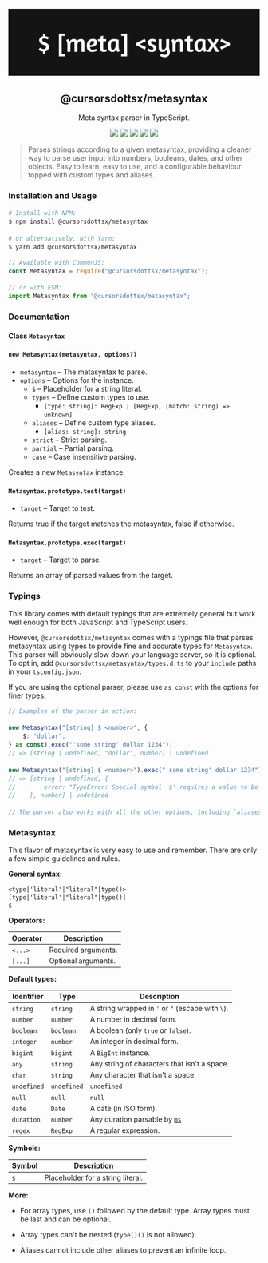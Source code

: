 ![Banner](metasyntax.png)

<div align="center">
    <h2>@cursorsdottsx/metasyntax</h2>
    <p>Meta syntax parser in TypeScript.</p>
    <img src="https://forthebadge.com/images/badges/fuck-it-ship-it.svg" />
    <img src="https://forthebadge.com/images/badges/made-with-typescript.svg" />
    <img src="https://forthebadge.com/images/badges/powered-by-black-magic.svg" />
    <img src="https://forthebadge.com/images/badges/60-percent-of-the-time-works-every-time.svg" />
    <img src="https://forthebadge.com/images/badges/fixed-bugs.svg" />
</div>

> Parses strings according to a given metasyntax, providing a cleaner way to parse user input into numbers, booleans, dates, and other objects.
> Easy to learn, easy to use, and a configurable behaviour topped with custom types and aliases.

### Installation and Usage

```bash
# Install with NPM:
$ npm install @cursorsdottsx/metasyntax

# or alternatively, with Yarn:
$ yarn add @cursorsdottsx/metasyntax
```

```js
// Available with CommonJS:
const Metasyntax = require("@cursorsdottsx/metasyntax");

// or with ESM:
import Metasyntax from "@cursorsdottsx/metasyntax";
```

### Documentation

#### **Class `Metasyntax`**

#### `new Metasyntax(metasyntax, options?)`

-   `metasyntax` – The metasyntax to parse.
-   `options` – Options for the instance.
    -   `$` – Placeholder for a string literal.
    -   `types` – Define custom types to use.
        -   `[type: string]: RegExp | [RegExp, (match: string) => unknown]`
    -   `aliases` – Define custom type aliases.
        -   `[alias: string]: string`
    -   `strict` – Strict parsing.
    -   `partial` – Partial parsing.
    -   `case` – Case insensitive parsing.

Creates a new `Metasyntax` instance.

#### `Metasyntax.prototype.test(target)`

-   `target` – Target to test.

Returns true if the target matches the metasyntax, false if otherwise.

#### `Metasyntax.prototype.exec(target)`

-   `target` – Target to parse.

Returns an array of parsed values from the target.

### Typings

This library comes with default typings that are extremely general but work well enough for both JavaScript and TypeScript users.

However, `@cursorsdottsx/metasyntax` comes with a typings file that parses metasyntax using types to provide fine and accurate types for `Metasyntax`.
This parser will obviously slow down your language server, so it is optional. To opt in, add `@cursorsdottsx/metasyntax/types.d.ts` to your `include` paths in your `tsconfig.json`.

If you are using the optional parser, please use `as const` with the options for finer types.

```ts
// Examples of the parser in action:

new Metasyntax("[string] $ <number>", {
    $: "dollar",
} as const).exec("'some string' dollar 1234");
// => [string | undefined, "dollar", number] | undefined

new Metasyntax("[string] $ <number>").exec("'some string' dollar 1234");
// => [string | undefined, {
//        error: "TypeError: Special symbol '$' requires a value to be used."
//    }, number] | undefined

// The parser also works with all the other options, including `aliases` and `types`.
```

### Metasyntax

This flavor of metasyntax is very easy to use and remember.
There are only a few simple guidelines and rules.

**General syntax:**

```
<type|'literal'|"literal"|type()>
[type|'literal'|"literal"|type()]
$
```

**Operators:**

| Operator | Description         |
| -------- | ------------------- |
| `<...>`  | Required arguments. |
| `[...]`  | Optional arguments. |

**Default types:**

| Identifier  | Type        | Description                                                   |
| ----------- | ----------- | ------------------------------------------------------------- |
| `string`    | `string`    | A string wrapped in `'` or `"` (escape with `\`).             |
| `number`    | `number`    | A number in decimal form.                                     |
| `boolean`   | `boolean`   | A boolean (only `true` or `false`).                           |
| `integer`   | `number`    | An integer in decimal form.                                   |
| `bigint`    | `bigint`    | A `BigInt` instance.                                          |
| `any`       | `string`    | Any string of characters that isn't a space.                  |
| `char`      | `string`    | Any character that isn't a space.                             |
| `undefined` | `undefined` | `undefined`                                                   |
| `null`      | `null`      | `null`                                                        |
| `date`      | `Date`      | A date (in ISO form).                                         |
| `duration`  | `number`    | Any duration parsable by [`ms`](https://github.com/vercel/ms) |
| `regex`     | `RegExp`    | A regular expression.                                         |

**Symbols:**

| Symbol | Description                       |
| ------ | --------------------------------- |
| `$`    | Placeholder for a string literal. |

**More:**

-   For array types, use `()` followed by the default type.
    Array types must be last and can be optional.

-   Array types can't be nested (`type()()` is not allowed).

-   Aliases cannot include other aliases to prevent an infinite loop.

